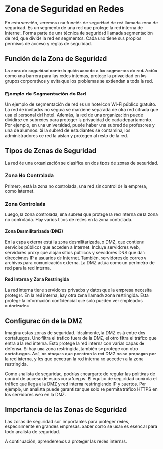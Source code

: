 # Zona de Seguridad en Redes

En esta sección, veremos una función de seguridad de red llamada zona de seguridad. Es un segmento de una red que protege la red interna de Internet. Forma parte de una técnica de seguridad llamada segmentación de red, que divide la red en segmentos. Cada uno tiene sus propios permisos de acceso y reglas de seguridad.

## Función de la Zona de Seguridad

La zona de seguridad controla quién accede a los segmentos de red. Actúa como una barrera para las redes internas, protege la privacidad en los grupos corporativos y evita que los problemas se extiendan a toda la red.

### Ejemplo de Segmentación de Red

Un ejemplo de segmentación de red es un hotel con Wi-Fi público gratuito. La red de invitados no segura se mantiene separada de otra red cifrada que usa el personal del hotel. Además, la red de una organización puede dividirse en subredes para proteger la privacidad de cada departamento. Por ejemplo, en una universidad, puede haber una subred de profesores y una de alumnos. Si la subred de estudiantes se contamina, los administradores de red la aíslan y protegen al resto de la red.

## Tipos de Zonas de Seguridad

La red de una organización se clasifica en dos tipos de zonas de seguridad.

### Zona No Controlada

Primero, está la zona no controlada, una red sin control de la empresa, como Internet.

### Zona Controlada

Luego, la zona controlada, una subred que protege la red interna de la zona no controlada. Hay varios tipos de redes en la zona controlada. 

#### Zona Desmilitarizada (DMZ)

En la capa externa está la zona desmilitarizada, o DMZ, que contiene servicios públicos que acceden a Internet. Incluye servidores web, servidores proxy que alojan sitios públicos y servidores DNS que dan direcciones IP a usuarios de Internet. También, servidores de correo y archivos para comunicación externa. La DMZ actúa como un perímetro de red para la red interna.

#### Red Interna y Zona Restringida

La red interna tiene servidores privados y datos que la empresa necesita proteger. En la red interna, hay otra zona llamada zona restringida. Esta protege la información confidencial que solo pueden ver empleados autorizados.

## Configuración de la DMZ

Imagina estas zonas de seguridad. Idealmente, la DMZ está entre dos cortafuegos. Uno filtra el tráfico fuera de la DMZ, el otro filtra el tráfico que entra a la red interna. Esto protege la red interna con varias capas de defensa. Si hay una zona restringida, también se protege con otro cortafuegos. Así, los ataques que penetran la red DMZ no se propagan por la red interna, y los que penetran la red interna no acceden a la zona restringida.

Como analista de seguridad, podrías encargarte de regular las políticas de control de acceso de estos cortafuegos. El equipo de seguridad controla el tráfico que llega a la DMZ y red interna restringiendo IP y puertos. Por ejemplo, un analista puede garantizar que solo se permita tráfico HTTPS en los servidores web en la DMZ.

## Importancia de las Zonas de Seguridad

Las zonas de seguridad son importantes para proteger redes, especialmente en grandes empresas. Saber cómo se usan es esencial para todo analista de seguridad.

A continuación, aprenderemos a proteger las redes internas.
